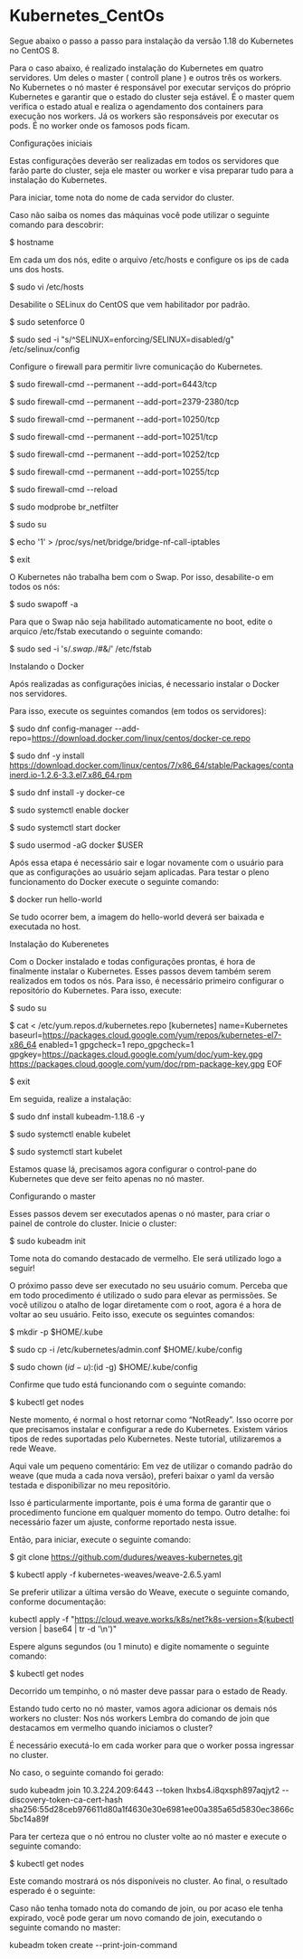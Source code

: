 # Kubernetes_CentOs

Segue abaixo o passo a passo para instalação da versão 1.18 do Kubernetes no CentOS 8.

Para o caso abaixo, é realizado instalação do Kubernetes em quatro servidores. Um deles o master ( controll plane ) e outros três os workers.
No Kubernetes o nó master é responsável por executar serviços do próprio Kubernetes e garantir que o estado do cluster seja estável. É o master quem verifica o estado atual e realiza o agendamento dos containers para execução nos workers.
Já os workers são responsáveis por executar os pods. É no worker onde os famosos pods ficam.


Configurações iniciais

Estas configurações deverão ser realizadas em todos os servidores que farão parte do cluster, seja ele master ou worker e visa preparar tudo para a instalação do Kubernetes.

Para iniciar, tome nota do nome de cada servidor do cluster.

Caso não saiba os nomes das máquinas você pode utilizar o seguinte comando para descobrir:

$ hostname

Em cada um dos nós, edite o arquivo /etc/hosts e configure os ips de cada uns dos hosts.

$ sudo vi /etc/hosts

Desabilite o SELinux do CentOS que vem habilitador por padrão.

$ sudo setenforce 0

$ sudo sed -i "s/^SELINUX=enforcing/SELINUX=disabled/g" /etc/selinux/config

Configure o firewall para permitir livre comunicação do Kubernetes.

$ sudo firewall-cmd --permanent --add-port=6443/tcp

$ sudo firewall-cmd --permanent --add-port=2379-2380/tcp

$ sudo firewall-cmd --permanent --add-port=10250/tcp

$ sudo firewall-cmd --permanent --add-port=10251/tcp

$ sudo firewall-cmd --permanent --add-port=10252/tcp

$ sudo firewall-cmd --permanent --add-port=10255/tcp

$ sudo firewall-cmd --reload

$ sudo modprobe br_netfilter

$ sudo su 

$ echo '1' > /proc/sys/net/bridge/bridge-nf-call-iptables

$ exit

O Kubernetes não trabalha bem com o Swap. Por isso, desabilite-o em todos os nós:

$ sudo swapoff -a

Para que o Swap não seja habilitado automaticamente no boot, edite o arquico /etc/fstab executando o seguinte comando:

$ sudo sed -i 's/.*swap.*/#&/' /etc/fstab

Instalando o Docker

Após realizadas as configurações inicias, é necessario instalar o Docker nos servidores.

Para isso, execute os seguintes comandos (em todos os servidores):

$ sudo dnf config-manager --add-repo=https://download.docker.com/linux/centos/docker-ce.repo

$ sudo dnf -y install https://download.docker.com/linux/centos/7/x86_64/stable/Packages/containerd.io-1.2.6-3.3.el7.x86_64.rpm

$ sudo dnf install -y docker-ce

$ sudo systemctl enable docker

$ sudo systemctl start docker

$ sudo usermod -aG docker $USER

Após essa etapa é necessário sair e logar novamente com o usuário para que as configurações ao usuário sejam aplicadas.
Para testar o pleno funcionamento do Docker execute o seguinte comando:

$ docker run hello-world

Se tudo ocorrer bem, a imagem do hello-world deverá ser baixada e executada no host. 

Instalação do Kuberenetes

Com o Docker instalado e todas configurações prontas, é hora de finalmente instalar o Kubernetes. Esses passos devem também serem realizados em todos os nós.
Para isso, é necessário primeiro configurar o repositório do Kubernetes. Para isso, execute:

$ sudo su

$ cat <<EOF > /etc/yum.repos.d/kubernetes.repo
[kubernetes]
name=Kubernetes
baseurl=https://packages.cloud.google.com/yum/repos/kubernetes-el7-x86_64
enabled=1
gpgcheck=1
repo_gpgcheck=1
gpgkey=https://packages.cloud.google.com/yum/doc/yum-key.gpg https://packages.cloud.google.com/yum/doc/rpm-package-key.gpg
EOF
  
$ exit
  
Em seguida, realize a instalação:
  
$ sudo dnf install kubeadm-1.18.6 -y
  
$ sudo systemctl enable kubelet
  
$ sudo systemctl start kubelet
  
Estamos quase lá, precisamos agora configurar o control-pane do Kubernetes que deve ser feito apenas no nó master.
  
Configurando o master
  
Esses passos devem ser executados apenas o nó master, para criar o painel de controle do cluster.
Inicie o cluster:
  
$ sudo kubeadm init
  
Tome nota do comando destacado de vermelho. Ele será utilizado logo a seguir!
  
O próximo passo deve ser executado no seu usuário comum. Perceba que em todo procedimento é utilizado o sudo para elevar as permissões. Se você utilizou o atalho de logar diretamente com o root, agora é a hora de voltar ao seu usuário. Feito isso, execute os seguintes comandos:
  
$ mkdir -p $HOME/.kube
  
$ sudo cp -i /etc/kubernetes/admin.conf $HOME/.kube/config
  
$ sudo chown $(id -u):$(id -g) $HOME/.kube/config
  
Confirme que tudo está funcionando com o seguinte comando:
  
$ kubectl get nodes
  
Neste momento, é normal o host retornar como “NotReady”. Isso ocorre por que precisamos instalar e configurar a rede do Kubernetes. Existem vários tipos de redes suportadas pelo Kubernetes. Neste tutorial, utilizaremos a rede Weave.
  
Aqui vale um pequeno comentário: Em vez de utilizar o comando padrão do weave (que muda a cada nova versão), preferi baixar o yaml da versão testada e disponibilizar no meu repositório.
  
Isso é particularmente importante, pois é uma forma de garantir que o procedimento funcione em qualquer momento do tempo. Outro detalhe: foi necessário fazer um ajuste, conforme reportado nesta issue.
  
Então, para iniciar, execute o seguinte comando:
  
$ git clone https://github.com/dudures/weaves-kubernetes.git
  
$ kubectl apply -f kubernetes-weaves/weave-2.6.5.yaml
  
Se preferir utilizar a última versão do Weave, execute o seguinte comando, conforme documentação:
  
kubectl apply -f "https://cloud.weave.works/k8s/net?k8s-version=$(kubectl version | base64 | tr -d '\n')"
  
Espere alguns segundos (ou 1 minuto) e digite nomamente o seguinte comando:
  
$ kubectl get nodes
  
Decorrido um tempinho, o nó master deve passar para o estado de Ready.
  
Estando tudo certo no nó master, vamos agora adicionar os demais nós workers no cluster:
Nos nós workers
Lembra do comando de join que destacamos em vermelho quando iniciamos o cluster?
  
É necessário executá-lo em cada worker para que o worker possa ingressar no cluster.
  
No caso, o seguinte comando foi gerado:
  
sudo kubeadm join 10.3.224.209:6443 --token lhxbs4.i8qxsph897aqjyt2 --discovery-token-ca-cert-hash sha256:55d28ceb976611d80a1f4630e30e6981ee00a385a65d5830ec3866c5bc14a89f
  
Para ter certeza que o nó entrou no cluster volte ao nó master e execute o seguinte comando:
  
$ kubectl get nodes
  
Este comando mostrará os nós disponíveis no cluster. Ao final, o resultado esperado é o seguinte:

Caso não tenha tomado nota do comando de join, ou por acaso ele tenha expirado, você pode gerar um novo comando de join, executando o seguinte comando no master:
  
kubeadm token create --print-join-command
  
